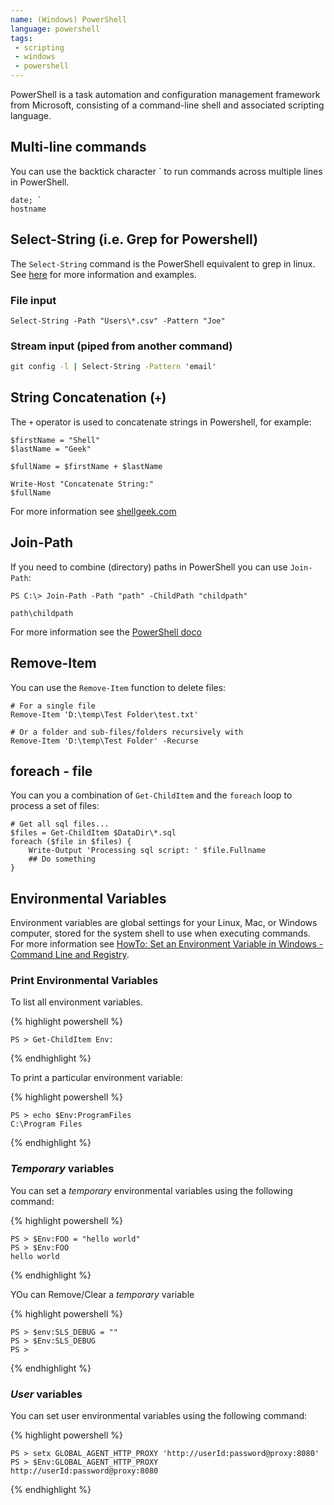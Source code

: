 ```yaml
---
name: (Windows) PowerShell
language: powershell
tags:
 - scripting
 - windows
 - powershell
---
```


PowerShell is a task automation and configuration management framework from Microsoft, consisting of a command-line shell and associated scripting language.
<!--more-->

## Multi-line commands

You can use the backtick character ` to run commands across multiple lines in PowerShell.

```shell
date; `
hostname
```

## Select-String (i.e. Grep for Powershell)

The `Select-String` command is the PowerShell equivalent to grep in linux.
See [here](https://adamtheautomator.com/powershell-grep/) for more information and examples.

### File input

```shell
Select-String -Path "Users\*.csv" -Pattern "Joe"
```

### Stream input (piped from another command)

``` cmd
git config -l | Select-String -Pattern 'email'
```

## String Concatenation (`+`)

The `+` operator is used to concatenate strings in Powershell, for example:

```shell
$firstName = "Shell"
$lastName = "Geek"

$fullName = $firstName + $lastName

Write-Host "Concatenate String:"
$fullName
```

For more information see [shellgeek.com](https://shellgeek.com/powershell-concatenate-string/)

## Join-Path

If you need to combine (directory) paths in PowerShell you can use `Join-Path`:

```shell
PS C:\> Join-Path -Path "path" -ChildPath "childpath"

path\childpath
```

For more information see the [PowerShell doco](https://learn.microsoft.com/en-us/powershell/module/microsoft.powershell.management/join-path.)

## Remove-Item

You can use the `Remove-Item` function to delete files:

```shell
# For a single file
Remove-Item 'D:\temp\Test Folder\test.txt'

# Or a folder and sub-files/folders recursively with
Remove-Item 'D:\temp\Test Folder' -Recurse
```

## foreach - file

You can you a combination of `Get-ChildItem` and the `foreach` loop to process a set of files:

```shell
# Get all sql files...
$files = Get-ChildItem $DataDir\*.sql
foreach ($file in $files) {
    Write-Output 'Processing sql script: ' $file.Fullname
    ## Do something
}
```

## Environmental Variables

Environment variables are global settings for your Linux, Mac, or Windows computer, stored for the system shell to use when executing commands. For more information see [HowTo: Set an Environment Variable in Windows - Command Line and Registry](http://www.dowdandassociates.com/blog/content/howto-set-an-environment-variable-in-windows-command-line-and-registry/).

### Print Environmental Variables

To list all environment variables.

{% highlight powershell %}

    PS > Get-ChildItem Env:
   
{% endhighlight %}

To print a particular environment variable:

{% highlight powershell %}

    PS > echo $Env:ProgramFiles
    C:\Program Files
   
{% endhighlight %}

### *Temporary* variables

You can set a *temporary* environmental variables using the following command:

{% highlight powershell %}

    PS > $Env:FOO = "hello world"
    PS > $Env:FOO
    hello world
   
{% endhighlight %}

YOu can Remove/Clear a *temporary* variable

 {% highlight powershell %}

    PS > $env:SLS_DEBUG = ""
    PS > $Env:SLS_DEBUG
    PS >

{% endhighlight %}

### *User* variables

You can set user environmental variables using the following command:

{% highlight powershell %}

    PS > setx GLOBAL_AGENT_HTTP_PROXY 'http://userId:password@proxy:8080'
    PS > $Env:GLOBAL_AGENT_HTTP_PROXY
    http://userId:password@proxy:8080
   
{% endhighlight %}
